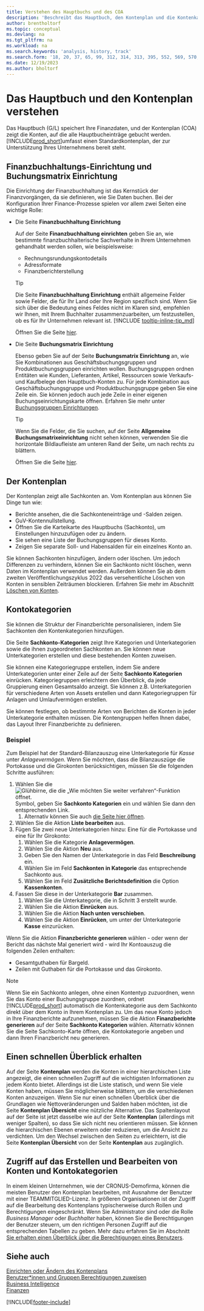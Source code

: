 ```yaml
---
title: Verstehen des Hauptbuchs und des COA
description: 'Beschreibt das Hauptbuch, den Kontenplan und die Kontenkategorien. Verwenden Sie die Seite Finanzbuchhaltung Einrichtung, um die Handhabung der Buchhaltung in Ihrer Firma festzulegen.'
author: brentholtorf
ms.topic: conceptual
ms.devlang: na
ms.tgt_pltfrm: na
ms.workload: na
ms.search.keywords: 'analysis, history, track'
ms.search.form: '18, 20, 37, 65, 99, 312, 314, 313, 395, 552, 569, 570, 634, 790, 791, 1158'
ms.date: 12/19/2023
ms.author: bholtorf
---
```

# Das Hauptbuch und den Kontenplan verstehen

Das Hauptbuch (G/L) speichert Ihre Finanzdaten, und der Kontenplan (COA) zeigt die Konten, auf die alle Hauptbucheinträge gebucht werden. [!INCLUDE[prod_short](includes/prod_short.md)]umfasst einen Standardkontenplan, der zur Unterstützung Ihres Unternehmens bereit steht.

## Finanzbuchhaltungs-Einrichtung und Buchungsmatrix Einrichtung

Die Einrichtung der Finanzbuchhaltung ist das Kernstück der Finanzvorgängen, da sie definieren, wie Sie Daten buchen. Bei der Konfiguration Ihrer Finance-Prozesse spielen vor allem zwei Seiten eine wichtige Rolle:  

* Die Seite **Finanzbuchhaltung Einrichtung**

  Auf der Seite **Finanzbuchhaltung einrichten** geben Sie an, wie bestimmte finanzbuchhalterische Sachverhalte in Ihrem Unternehmen gehandhabt werden sollen, wie beispielsweise:  

  * Rechnungsrundungskontodetails  
  * Adressformate  
  * Finanzberichterstellung

  > [!TIP]
  > Die Seite **Finanzbuchhaltung Einrichtung** enthält allgemeine Felder sowie Felder, die für Ihr Land oder Ihre Region spezifisch sind. Wenn Sie sich über die Bedeutung eines Feldes nicht im Klaren sind, empfehlen wir Ihnen, mit Ihrem Buchhalter zusammenzuarbeiten, um festzustellen, ob es für Ihr Unternehmen relevant ist. [!INCLUDE [tooltip-inline-tip_md](includes/tooltip-inline-tip_md.md)]  

  Öffnen Sie die Seite [hier](https://businesscentral.dynamics.com/?page=118).
  
* Die Seite **Buchungsmatrix Einrichtung**

  Ebenso geben Sie auf der Seite **Buchungsmatrix Einrichtung** an, wie Sie Kombinationen aus Geschäftsbuchungsgruppen und Produktbuchungsgruppen einrichten wollen. Buchungsgruppen ordnen Entitäten wie Kunden, Lieferanten, Artikel, Ressourcen sowie Verkaufs- und Kaufbelege den Hauptbuch-Konten zu. Für jede Kombination aus Geschäftsbuchungsgruppe und Produktbuchungsgruppe geben Sie eine Zeile ein. Sie können jedoch auch jede Zeile in einer eigenen Buchungseinrichtungskarte öffnen. Erfahren Sie mehr unter [Buchungsgruppen Einrichtungen](finance-posting-groups.md).  

  > [!TIP]
  > Wenn Sie die Felder, die Sie suchen, auf der Seite **Allgemeine Buchungsmatrixeinrichtung** nicht sehen können, verwenden Sie die horizontale Bildlaufleiste am unteren Rand der Seite, um nach rechts zu blättern.  

  Öffnen Sie die Seite [hier](https://businesscentral.dynamics.com/?page=314).

## Der Kontenplan

Der Kontenplan zeigt alle Sachkonten an. Vom Kontenplan aus können Sie Dinge tun wie:  

* Berichte ansehen, die die Sachkonteneinträge und -Salden zeigen.  
* GuV-Kontennullstellung.  
* Öffnen Sie die Karteikarte des Hauptbuchs (Sachkonto), um Einstellungen hinzuzufügen oder zu ändern.  
* Sie sehen eine Liste der Buchungsgruppen für dieses Konto.
* Zeigen Sie separate Soll- und Habensalden für ein einzelnes Konto an.

Sie können Sachkonten hinzufügen, ändern oder löschen. Um jedoch Differenzen zu verhindern, können Sie ein Sachkonto nicht löschen, wenn Daten im Kontenplan verwendet werden. Außerdem können Sie ab dem zweiten Veröffentlichungszyklus 2022 das versehentliche Löschen von Konten in sensiblen Zeiträumen blockieren. Erfahren Sie mehr im Abschnitt [Löschen von Konten](finance-setup-chart-accounts.md#delete-accounts).  

## Kontokategorien

Sie können die Struktur der Finanzberichte personalisieren, indem Sie Sachkonten den Kontenkategorien hinzufügen.  

Die Seite **Sachkonto-Kategorien** zeigt Ihre Kategorien und Unterkategorien sowie die ihnen zugeordneten Sachkonten an. Sie können neue Unterkategorien erstellen und diese bestehenden Konten zuweisen.  

Sie können eine Kategoriegruppe erstellen, indem Sie andere Unterkategorien unter einer Zeile auf der Seite **Sachkonto Kategorien** einrücken. Kategoriegruppen erleichtern den Überblick, da jede Gruppierung einen Gesamtsaldo anzeigt. Sie können z.B. Unterkategorien für verschiedene Arten von Assets erstellen und dann Kategoriegruppen für Anlagen und Umlaufvermögen erstellen.  

Sie können festlegen, ob bestimmte Arten von Berichten die Konten in jeder Unterkategorie enthalten müssen. Die Kontengruppen helfen Ihnen dabei, das Layout Ihrer Finanzberichte zu definieren.  

### Beispiel

Zum Beispiel hat der Standard-Bilanzauszug eine Unterkategorie für *Kasse* unter *Anlagevermögen*. Wenn Sie möchten, dass die Bilanzauszüge die Portokasse und die Girokonten berücksichtigen, müssen Sie die folgenden Schritte ausführen:

1. Wählen Sie die ![Glühbirne, die die „Wie möchten Sie weiter verfahren“-Funktion öffnet.](media/ui-search/search_small.png "Wie möchten Sie weiter verfahren?") Symbol, geben Sie **Sachkonto Kategorien** ein und wählen Sie dann den entsprechenden Link.
   1. Alternativ können Sie auch [die Seite hier öffnen](https://businesscentral.dynamics.com/?page=790).
2. Wählen Sie die Aktion **Liste bearbeiten** aus.
3. Fügen Sie zwei neue Unterkategorien hinzu: Eine für die Portokasse und eine für Ihr Girokonto:
   1. Wählen Sie die Kategorie **Anlagevermögen**.
   2. Wählen Sie die Aktion **Neu** aus.
   3. Geben Sie den Namen der Unterkategorie in das Feld **Beschreibung** ein.
   4. Wählen Sie im Feld **Sachkonten in Kategorie** das entsprechende Sachkonto aus.
   5. Wählen Sie im Feld **Zusätzliche Berichtsdefinition** die Option **Kassenkonten**.
4. Fassen Sie diese in der Unterkategorie **Bar** zusammen.
   1. Wählen Sie die Unterkategorie, die in Schritt 3 erstellt wurde.
   2. Wählen Sie die Aktion **Einrücken** aus.
   3. Wählen Sie die Aktion **Nach unten verschieben**.
   4. Wählen Sie die Aktion **Einrücken**, um unter der Unterkategorie **Kasse** einzurücken.

Wenn Sie die Aktion **Finanzberichte generieren** wählen - oder wenn der Bericht das nächste Mal generiert wird - wird Ihr Kontoauszug die folgenden Zeilen enthalten:

* Gesamtguthaben für Bargeld.
* Zeilen mit Guthaben für die Portokasse und das Girokonto.  

> [!NOTE]
> Wenn Sie ein Sachkonto anlegen, ohne einen Kontentyp zuzuordnen, wenn Sie das Konto einer Buchungsgruppe zuordnen, ordnet [!INCLUDE[prod_short](includes/prod_short.md)] automatisch die Kontenkategorie aus dem Sachkonto direkt über dem Konto in Ihrem Kontenplan zu. Um das neue Konto jedoch in Ihre Finanzberichte aufzunehmen, müssen Sie die Aktion **Finanzberichte generieren** auf der Seite **Sachkonto Kategorien** wählen. Alternativ können Sie die Seite Sachkonto-Karte öffnen, die Kontokategorie angeben und dann Ihren Finanzbericht neu generieren.

## Einen schnellen Überblick erhalten

Auf der Seite **Kontenplan** werden die Konten in einer hierarchischen Liste angezeigt, die einen schnellen Zugriff auf die wichtigsten Informationen zu jedem Konto bietet. Allerdings ist die Liste statisch, und wenn Sie viele Konten haben, müssen Sie möglicherweise blättern, um die verschiedenen Konten anzuzeigen. Wenn Sie nur einen schnellen Überblick über die Grundlagen wie Nettoveränderungen und Salden haben möchten, ist die Seite **Kontenplan Übersicht** eine nützliche Alternative. Das Spaltenlayout auf der Seite ist jetzt dasselbe wie auf der Seite **Kontenplan** (allerdings mit weniger Spalten), so dass Sie sich nicht neu orientieren müssen. Sie können die hierarchischen Ebenen erweitern oder reduzieren, um die Ansicht zu verdichten. Um den Wechsel zwischen den Seiten zu erleichtern, ist die Seite **Kontenplan Übersicht** von der Seite **Kontenplan** aus zugänglich.

## Zugriff auf das Erstellen und Bearbeiten von Konten und Kontokategorien

In einem kleinen Unternehmen, wie der CRONUS-Demofirma, können die meisten Benutzer den Kontenplan bearbeiten, mit Ausnahme der Benutzer mit einer TEAMMITGLIED-Lizenz. In größeren Organisationen ist der Zugriff auf die Bearbeitung des Kontenplans typischerweise durch Rollen und Berechtigungen eingeschränkt. Wenn Sie Administrator sind oder die Rolle *Business Manager* oder *Buchhalter* haben, können Sie die Berechtigungen der Benutzer steuern, um den richtigen Personen Zugriff auf die entsprechenden Tabellen zu geben. Mehr dazu erfahren Sie im Abschnitt [Sie erhalten einen Überblick über die Berechtigungen eines Benutzers](ui-define-granular-permissions.md#to-get-an-overview-of-a-users-permissions).  

## Siehe auch 

[Einrichten oder Ändern des Kontenplans](finance-setup-chart-accounts.md)  
[Benutzer*innen und Gruppen Berechtigungen zuweisen](ui-define-granular-permissions.md)  
[Business Intelligence](bi.md)  
[Finanzen](finance.md)  

[!INCLUDE[footer-include](includes/footer-banner.md)]
